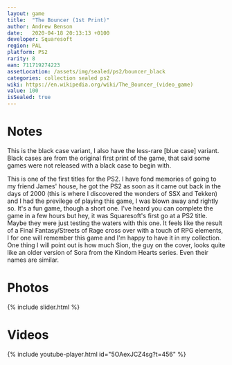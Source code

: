 ```yaml
---
layout: game
title:  "The Bouncer (1st Print)"
author: Andrew Benson
date:   2020-04-18 20:13:13 +0100
developer: Squaresoft
region: PAL
platform: PS2
rarity: 8
ean: 711719274223
assetLocation: /assets/img/sealed/ps2/bouncer_black
categories: collection sealed ps2
wiki: https://en.wikipedia.org/wiki/The_Bouncer_(video_game)
value: 100
isSealed: true
---
```


# Notes

This is the black case variant, I also have the less-rare [blue case] variant. Black cases are from the original first print of the game, that said some games were not released with a black case to begin with.

This is one of the first titles for the PS2. I have fond memories of going to my friend James' house, he got the PS2 as soon as it came out back in the days of 2000 (this is where I discovered the wonders of SSX and Tekken) and I had the previlege of playing this game, I was blown away and rightly so. It's a fun game, though a short one. I've heard you can complete the game in a few hours but hey, it was Squaresoft's first go at a PS2 title. Maybe they were just testing the waters with this one. It feels like the result of a Final Fantasy/Streets of Rage cross over with a touch of RPG elements, I for one will remember this game and I'm happy to have it in my collection. One thing I will point out is how much Sion, the guy on the cover, looks quite like an older version of Sora from the Kindom Hearts series. Even their names are similar. 

# Photos

{% include slider.html %}

# Videos
{% include youtube-player.html id="5OAexJCZ4sg?t=456" %}
